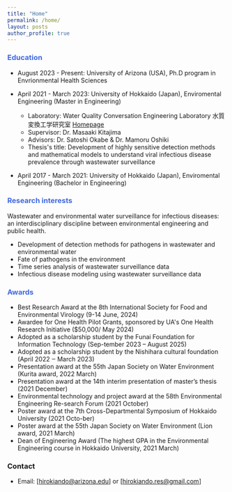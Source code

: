 ```yaml
---
title: "Home"
permalink: /home/
layout: posts
author_profile: true
---
```


### <span style="color:#4169E1;">Education</span>

- August 2023 - Present: University of Arizona (USA), Ph.D program in Envrionmental Health Sciences
  
- April 2021 - March 2023: University of Hokkaido (Japan), Enviromental Engineering (Master in Engineering)  
  
  - Laboratory: Water Quality Conversation Engineering Laboratory 水質変換工学研究室 [Homepage](https://www-eng-hokudai-ac-jp.translate.goog/labo/water/?_x_tr_sl=ja&_x_tr_tl=en&_x_tr_hl=ja)  
  - Supervisor: Dr. Masaaki Kitajima  
  - Advisors: Dr. Satoshi Okabe & Dr. Mamoru Oshiki
  - Thesis's title: Development of highly sensitive detection methods and mathematical models to understand viral infectious disease prevalence through wastewater surveillance

- April 2017 - March 2021: University of Hokkaido (Japan), Enviromental Engineering (Bachelor in Engineering)

### <span style="color:#4169E1;">Research interests</span> 
Wastewater and environmental water surveillance for infectious diseases: an interdisciplinary discipline between environmental engineering and public health.
- Development of detection methods for pathogens in wastewater and environmental water
- Fate of pathogens in the environment
- Time series analysis of wastewater surveillance data
- Infectious disease modeling using wastewater surveillance data

### <span style="color:#4169E1;">Awards</span> 
- Best Research Award at the 8th International Society for Food and Environmental Virology (9-14 June, 2024)  
- Awardee for One Health Pilot Grants, sponsored by UA's One Health Research Initiative ($50,000/ May 2024)  
- Adopted as a scholarship student by the Funai Foundation for Information Technology (Sep-tember 2023 – August 2025)  
- Adopted as a scholarship student by the Nishihara cultural foundation (April 2022 ‒ March 2023)  
- Presentation award at the 55th Japan Society on Water Environment (Kurita award, 2022 March)  
- Presentation award at the 14th interim presentation of master’s thesis (2021 December)  
- Environmental technology and project award at the 58th Environmental Engineering Re-search Forum (2021 October)  
- Poster award at the 7th Cross-Departmental Symposium of Hokkaido University (2021 Octo-ber)  
- Poster award at the 55th Japan Society on Water Environment (Lion award, 2021 March)  
- Dean of Engineering Award (The highest GPA in the Environmental Engineering course in Hokkaido University, 2021 March)  



### Contact
- Email: [hirokiando@arizona.edu] or [hirokiando.res@gmail.com]

